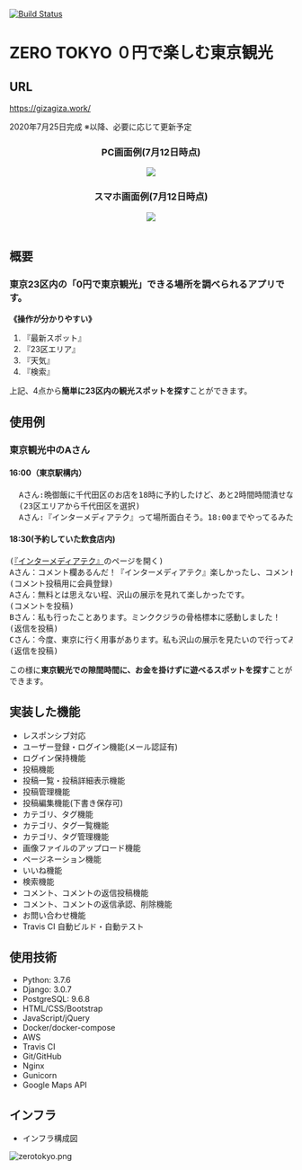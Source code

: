 [![Build Status](https://travis-ci.org/gizaju10/django.svg?branch=master)](https://travis-ci.org/gizaju10/django)

# ZERO TOKYO ０円で楽しむ東京観光

## URL
https://gizagiza.work/
<p>2020年7月25日完成 ※以降、必要に応じて更新予定</p>

<div align="center">
  <h3>PC画面例(7月12日時点)</h3>
    <img src="https://giza-s3.s3-ap-northeast-1.amazonaws.com/pc3.gif" title＝"PC">
  <h3>スマホ画面例(7月12日時点)</h3>
    <img src="https://giza-s3.s3-ap-northeast-1.amazonaws.com/%E3%82%B9%E3%83%9E%E3%83%9B.gif" title＝"スマホ">
 </div>
<br>
<h2>概要</h2>
<h3>東京23区内の「0円で東京観光」できる場所を調べられるアプリです。</h3>
<strong><p>《操作が分かりやすい》</p></strong>
<ol style="list-style-type: decimal">
  <li>『最新スポット』</li>
  <li>『23区エリア』</li>
  <li>『天気』</li>
  <li>『検索』</li>
</ol>
上記、4点から<strong>簡単に23区内の観光スポットを探す</strong>ことができます。
<br>

<h2>使用例</h2>
<h3>東京観光中のAさん</h3>
<h4>16:00（東京駅構内）</h4>
<pre>
  Aさん:晩御飯に千代田区のお店を18時に予約したけど、あと2時間時間潰せないかな？
  (23区エリアから千代田区を選択)
  Aさん:『インターメディアテク』って場所面白そう。18:00までやってるみたいだし、行ってみよう!
</pre>

<h4>18:30(予約していた飲食店内)</h4>
<pre>
(<a href="https://gizagiza.work/blog/post/21/" target="_blank">『インターメディアテク』</a>のページを開く)
Aさん：コメント欄あるんだ！『インターメディアテク』楽しかったし、コメントでも残そうかな。
(コメント投稿用に会員登録)
Aさん：無料とは思えない程、沢山の展示を見れて楽しかったです。
(コメントを投稿)
Bさん：私も行ったことあります。ミンククジラの骨格標本に感動しました！
(返信を投稿)
Cさん：今度、東京に行く用事があります。私も沢山の展示を見たいので行ってみます!!
(返信を投稿)
</pre>
この様に<strong>東京観光での隙間時間に、お金を掛けずに遊べるスポットを探す</strong>ことができます。
<br>

<h2>実装した機能</h2>
<ul>
<li>レスポンシブ対応</li>
<li>ユーザー登録・ログイン機能(メール認証有)</li>
<li>ログイン保持機能</li>
<li>投稿機能</li>
<li>投稿一覧・投稿詳細表示機能</li>
<li>投稿管理機能</li>
<li>投稿編集機能(下書き保存可)</li>
<li>カテゴリ、タグ機能</li>
<li>カテゴリ、タグ一覧機能</li>
<li>カテゴリ、タグ管理機能</li>
<li>画像ファイルのアップロード機能</li>
<li>ページネーション機能</li>
<li>いいね機能</li>
<li>検索機能</li>
<li>コメント、コメントの返信投稿機能</li>
<li>コメント、コメントの返信承認、削除機能</li>
<li>お問い合わせ機能</li>
<li>Travis CI 自動ビルド・自動テスト</li>
</ul>
  
<h2>使用技術</h2>
<ul>
  <li>Python: 3.7.6</li>
  <li>Django: 3.0.7</li>
  <li>PostgreSQL: 9.6.8</li>
  <li>HTML/CSS/Bootstrap</li>
  <li>JavaScript/jQuery</li>
  <li>Docker/docker-compose</li>
  <li>AWS</li>
  <li>Travis CI</li>
  <li>Git/GitHub</li>
  <li>Nginx</li>
  <li>Gunicorn</li>
  <li>Google Maps API</li>
</ul>

<h2>インフラ</h2>
<ul>
  <li>インフラ構成図</li>
</ul>

![zerotokyo.png](https://giza-s3.s3-ap-northeast-1.amazonaws.com/zerotokyo.png)
